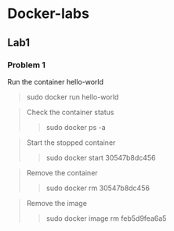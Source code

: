 # Docker-labs

<a name="desc"></a>
## Lab1

### Problem 1

Run the container hello-world
> sudo docker run hello-world

> Check the container status
>> sudo docker ps -a

> Start the stopped container
>> sudo docker start 30547b8dc456

> Remove the container
>> sudo docker rm 30547b8dc456

> Remove the image
>>  sudo docker image rm feb5d9fea6a5 

